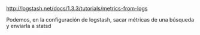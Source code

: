 http://logstash.net/docs/1.3.3/tutorials/metrics-from-logs

Podemos, en la configuración de logstash, sacar métricas de una búsqueda y enviarla a statsd
